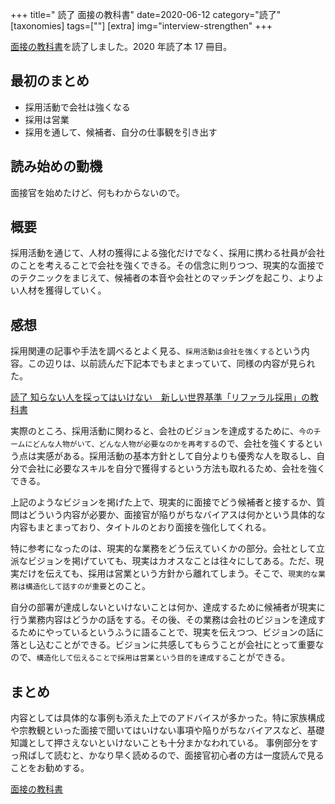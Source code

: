+++
title=" 読了 面接の教科書"
date=2020-06-12
category="読了"
[taxonomies]
tags=[""]
[extra]
img="interview-strengthen"
+++

[面接の教科書](https://amzn.to/2UnP7Lw)を読了しました。2020 年読了本 17 冊目。

## 最初のまとめ

* 採用活動で会社は強くなる
* 採用は営業
* 採用を通して、候補者、自分の仕事観を引き出す

## 読み始めの動機

面接官を始めたけど、何もわからないので。

## 概要

採用活動を通じて、人材の獲得による強化だけでなく、採用に携わる社員が会社のことを考えることで会社を強くできる。その信念に則りつつ、現実的な面接でのテクニックをまじえて、候補者の本音や会社とのマッチングを起こり、よりよい人材を獲得していく。

## 感想

採用関連の記事や手法を調べるとよく見る、`採用活動は会社を強くする`という内容。この辺りは、以前読んだ下記本でもまとまっていて、同様の内容が見られた。

[読了 知らない人を採ってはいけない　新しい世界基準「リファラル採用」の教科書](https://books-io.info/refferal-recruitment-textbook/)

実際のところ、採用活動に関わると、会社のビジョンを達成するために、`今のチームにどんな人物がいて、どんな人物が必要なのかを再考する`ので、会社を強くするという点は実感がある。採用活動の基本方針として自分よりも優秀な人を取るし、自分で会社に必要なスキルを自分で獲得するという方法も取れるため、会社を強くできる。

上記のようなビジョンを掲げた上で、現実的に面接でどう候補者と接するか、質問はどういう内容が必要か、面接官が陥りがちなバイアスは何かという具体的な内容もまとまっており、タイトルのとおり面接を強化してくれる。

特に参考になったのは、現実的な業務をどう伝えていくかの部分。会社として立派なビジョンを掲げていても、現実はカオスなことは往々にしてある。ただ、現実だけを伝えても、採用は営業という方針から離れてしまう。そこで、`現実的な業務は構造化して話すのが重要`とのこと。

自分の部署が達成しないといけないことは何か、達成するために候補者が現実に行う業務内容はどうかの話をする。その後、その業務は会社のビジョンを達成するためにやっているというふうに語ることで、現実を伝えつつ、ビジョンの話に落とし込むことができる。ビジョンに共感してもらうことが会社にとって重要なので、`構造化して伝えることで採用は営業という目的を達成する`ことができる。

## まとめ

内容としては具体的な事例も添えた上でのアドバイスが多かった。特に家族構成や宗教観といった面接で聞いてはいけない事項や陥りがちなバイアスなど、基礎知識として押さえないといけないことも十分まかなわれている。
事例部分をすっ飛ばして読むと、かなり早く読めるので、面接官初心者の方は一度読んで見ることをお勧めする。

[面接の教科書](https://amzn.to/2UnP7Lw)